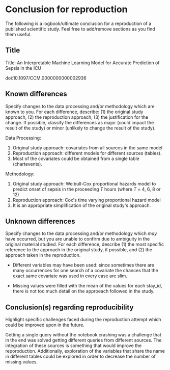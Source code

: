 # Conclusion for reproduction

The following is a logbook/ultimate conclusion for a reproduction of a published scientific study. Feel free to add/remove sections as you find them useful.

## Title

Title: An Interpretable Machine Learning Model for Accurate Prediction of Sepsis in the ICU

doi:10.1097/CCM.0000000000002936

## Known differences

Specify changes to the data processing and/or methodology which are known to you. For each difference, describe: (1) the original study approach, (2) the reproduction approach, (3) the justification for the change. If possible, classify the differences as major (could impact the result of the study) or minor (unlikely to change the result of the study).

Data Processing:
1. Original study approach: covariates from all sources in the same model
2. Reproduction approach: different models for different sources (tables). 
3. Most of the covariates could be obtained from a single table (chartevents).

Methodology:

1. Original study approach: Weibull-Cox proportional hazards model to predict onset of sepsis in the proceeding $T$ hours (where $T$ = 4, 6, 8 or 12) 
2. Reproduction approach: Cox's time varying proportional hazard model 
3. It is an appropriate simplification of the original study's approach.

## Unknown differences

Specify changes to the data processing and/or methodology which *may* have occurred, but you are unable to confirm due to ambiguity in the original material studied. For each difference, describe (1) the most specific reference to the approach in the original study, if possible, and (2) the approach taken in the reproduction.

* Different variables may have been used: since sometimes there are many occurrences for one search of a covariate the chances that the exact same covariate was used in every case are slim.

* Missing values were filled with the mean of the values for each stay_id, there is not too much detail on the approeach followed in the study.


## Conclusion(s) regarding reproducibility

Highlight specific challenges faced during the reproduction attempt which could be improved upon in the future.

Getting a single query without the notebook crashing was a challenge that in the end was solved getting different queries from different sources. The integration of these sources is something that would improve the reporoduction. Additionally, exploration of the variables that share the name in different tables could be explored in order to decrease the number of missing values. 